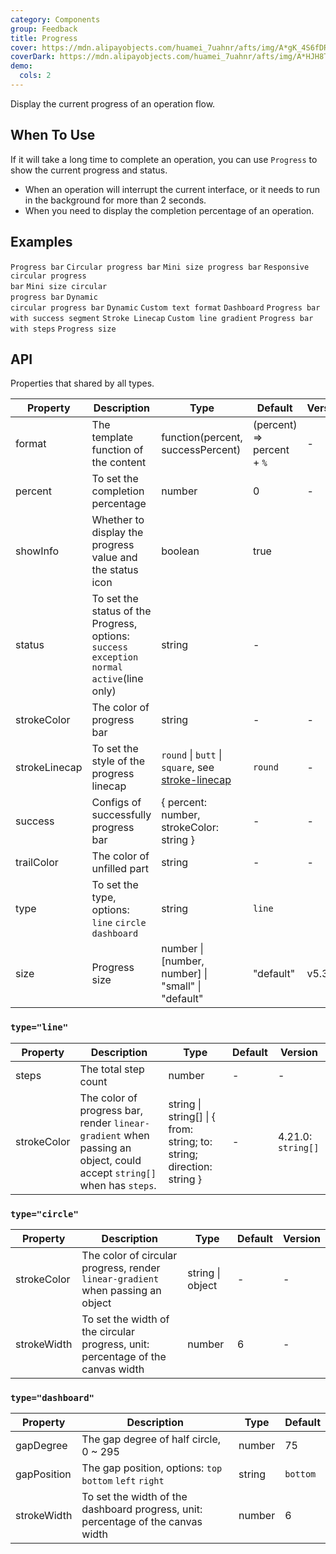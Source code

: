 ```yaml
---
category: Components
group: Feedback
title: Progress
cover: https://mdn.alipayobjects.com/huamei_7uahnr/afts/img/A*gK_4S6fDRfgAAAAAAAAAAAAADrJ8AQ/original
coverDark: https://mdn.alipayobjects.com/huamei_7uahnr/afts/img/A*HJH8Tb1lcYAAAAAAAAAAAAAADrJ8AQ/original
demo:
  cols: 2
---
```


Display the current progress of an operation flow.

## When To Use

If it will take a long time to complete an operation, you can use `Progress` to show the current progress and status.

- When an operation will interrupt the current interface, or it needs to run in the background for more than 2 seconds.
- When you need to display the completion percentage of an operation.

## Examples

<!-- prettier-ignore -->
<code src="./demo/line.tsx">Progress bar</code>
<code src="./demo/circle.tsx">Circular progress bar</code>
<code src="./demo/line-mini.tsx">Mini size progress bar</code>
<code src="./demo/circle-micro.tsx">Responsive circular progress bar</code>
<code src="./demo/circle-mini.tsx">Mini size circular progress bar</code>
<code src="./demo/circle-dynamic.tsx">Dynamic circular progress bar</code>
<code src="./demo/dynamic.tsx">Dynamic</code>
<code src="./demo/format.tsx">Custom text format</code>
<code src="./demo/dashboard.tsx">Dashboard</code>
<code src="./demo/segment.tsx">Progress bar with success segment</code>
<code src="./demo/linecap.tsx">Stroke Linecap</code>
<code src="./demo/gradient-line.tsx">Custom line gradient</code>
<code src="./demo/steps.tsx">Progress bar with steps</code>
<code src="./demo/size.tsx">Progress size</code>

## API

Properties that shared by all types.

| Property      | Description                                                                                    | Type                                                                                                                     | Default                    | Version |
| ------------- | ---------------------------------------------------------------------------------------------- | ------------------------------------------------------------------------------------------------------------------------ | -------------------------- | ------- |
| format        | The template function of the content                                                           | function(percent, successPercent)                                                                                        | (percent) => percent + `%` | -       |
| percent       | To set the completion percentage                                                               | number                                                                                                                   | 0                          | -       |
| showInfo      | Whether to display the progress value and the status icon                                      | boolean                                                                                                                  | true                       |
| status        | To set the status of the Progress, options: `success` `exception` `normal` `active`(line only) | string                                                                                                                   | -                          |
| strokeColor   | The color of progress bar                                                                      | string                                                                                                                   | -                          | -       |
| strokeLinecap | To set the style of the progress linecap                                                       | `round` \| `butt` \| `square`, see [stroke-linecap](https://developer.mozilla.org/docs/Web/SVG/Attribute/stroke-linecap) | `round`                    | -       |
| success       | Configs of successfully progress bar                                                           | { percent: number, strokeColor: string }                                                                                 | -                          | -       |
| trailColor    | The color of unfilled part                                                                     | string                                                                                                                   | -                          | -       |
| type          | To set the type, options: `line` `circle` `dashboard`                                          | string                                                                                                                   | `line`                     |
| size          | Progress size                                                                                  | number \| \[number, number] \| "small" \| "default"                                                                      | "default"                  | v5.3.0  |

### `type="line"`

| Property    | Description                                                                                                           | Type                                                                  | Default | Version            |
| ----------- | --------------------------------------------------------------------------------------------------------------------- | --------------------------------------------------------------------- | ------- | ------------------ |
| steps       | The total step count                                                                                                  | number                                                                | -       | -                  |
| strokeColor | The color of progress bar, render `linear-gradient` when passing an object, could accept `string[]` when has `steps`. | string \| string[] \| { from: string; to: string; direction: string } | -       | 4.21.0: `string[]` |

### `type="circle"`

| Property    | Description                                                                     | Type             | Default | Version |
| ----------- | ------------------------------------------------------------------------------- | ---------------- | ------- | ------- |
| strokeColor | The color of circular progress, render `linear-gradient` when passing an object | string \| object | -       | -       |
| strokeWidth | To set the width of the circular progress, unit: percentage of the canvas width | number           | 6       | -       |

### `type="dashboard"`

| Property    | Description                                                                      | Type   | Default  |
| ----------- | -------------------------------------------------------------------------------- | ------ | -------- |
| gapDegree   | The gap degree of half circle, 0 ~ 295                                           | number | 75       |
| gapPosition | The gap position, options: `top` `bottom` `left` `right`                         | string | `bottom` |
| strokeWidth | To set the width of the dashboard progress, unit: percentage of the canvas width | number | 6        |
